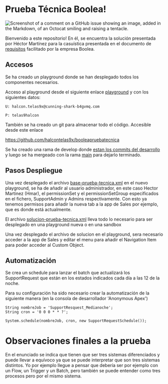 # Prueba Técnica Boolea!

![Screenshot of a comment on a GitHub issue showing an image, added in the Markdown, of an Octocat smiling and raising a tentacle.](https://res.cloudinary.com/hy4kyit2a/f_auto,fl_lossy,q_70/learn/modules/trailhead-in-your-language/233ac5fec8fcb30f9eb6091afc2ee200_badge.png)

  



Bienvenido a este repositorio! En él, se encuentra la solución presentada por Héctor Martínez para la casuística presentada en el documento de [requisitos](https://github.com/halcontelas9x/booleapruebatecnica/blob/main/requisitos/Prueba%20te%CC%81cnica%20Senior%20-%20Requisitos.pdf) facilitado por la empresa Boolea.

  

## Accesos

  

Se ha creado un playground donde se han desplegado todos los componentes necesarios.

Acceso al playground desde el siguiente enlace [playground](https://cunning-shark-b4gvmq-dev-ed.trailblaze.my.salesforce.com/) y con los siguientes datos:
 ~~~
U: halcon.telas9x@cunning-shark-b4gvmq.com

P: telas9halcon
~~~

También se ha creado un git para almacenar todo el código. Accesible desde este enlace

https://github.com/halcontelas9x/booleapruebatecnica

Se ha creado una rama de develop donde [estan los commits del desarrollo](https://github.com/halcontelas9x/booleapruebatecnica/activity?ref=feature/develop) y luego se ha mergeado con la rama [main](https://github.com/halcontelas9x/booleapruebatecnica) para dejarlo terminado.
  

## Pasos Despliegue


Una vez desplegado el archivo [base-prueba-tecnica.xml](https://github.com/halcontelas9x/booleapruebatecnica/blob/main/manifest/base-prueba-tecnica.xml) en el nuevo playground, se ha de añadir al usuario administrador, en este caso Hector Martinez (Hmar), el permissionSet y el permissionSetGroup especificados en el fichero, SupportAdmin y Admins respectivamente. Con esto ya tenemos permisos para añadir la nueva tab a la app de Sales por ejemplo, que es donde está actualmente.

El archivo [solucion-prueba-tecnica.xml](https://github.com/halcontelas9x/booleapruebatecnica/blob/main/manifest/solucion-prueba-tecnica.xml) lleva todo lo necesario para ser desplegado en una playground nueva o en una sandbox 

Una vez desplegado el archivo de solucion en el playground, sera necesario acceder a la app de Sales y editar el menu para añadir el Navigation Item para poder acceder al Custom Object.

  

## Automatización

Se crea un schedule para lanzar el batch que actualizará los SupportRequest que están en los estados indicados cada día a las 12 de la noche.

Para su configuración ha sido necesario crear la automatización de la siguiente manera (en la consola de desarrollador 'Anonymous Apex')
 

~~~
String nombreJob = 'SupportResquest_Medianoche';
String cron = '0 0 0 * * ?';

System.schedule(nombreJob, cron, new SupportRequestSchedule());

~~~


# Observaciones finales a la prueba

  

En el enunciado se indica que tienen que ser tres sistemas diferenciados y puede llevar a equívoco ya que se puede interpretar que son tres sistemas distintos. Yo por ejemplo llegue a pensar que debería ser por ejemplo con un Flow, un Trigger y un Batch, pero también se puede entender como tres procesos pero por el mismo sistema.
